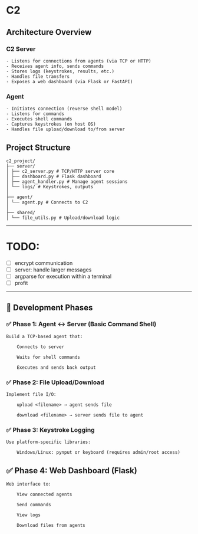# C2

## Architecture Overview

### C2 Server

    - Listens for connections from agents (via TCP or HTTP)
    - Receives agent info, sends commands
    - Stores logs (keystrokes, results, etc.)
    - Handles file transfers
    - Exposes a web dashboard (via Flask or FastAPI)

### Agent

    - Initiates connection (reverse shell model)
    - Listens for commands
    - Executes shell commands
    - Captures keystrokes (on host OS)
    - Handles file upload/download to/from server

## Project Structure

```
c2_project/
├── server/
│ ├── c2_server.py # TCP/HTTP server core
│ ├── dashboard.py # Flask dashboard
│ ├── agent_handler.py # Manage agent sessions
│ └── logs/ # Keystrokes, outputs
│
├── agent/
│ └── agent.py # Connects to C2
│
├── shared/
│ └── file_utils.py # Upload/download logic
```

---

# TODO:

- [ ] encrypt communication
- [ ] server: handle larger messages
- [ ] argparse for execution within a terminal
- [ ] profit

---

## 🧪 Development Phases

### ✅ Phase 1: Agent ↔ Server (Basic Command Shell)

    Build a TCP-based agent that:

        Connects to server

        Waits for shell commands

        Executes and sends back output

### ✅ Phase 2: File Upload/Download

    Implement file I/O:

        upload <filename> → agent sends file

        download <filename> → server sends file to agent

### ✅ Phase 3: Keystroke Logging

    Use platform-specific libraries:

        Windows/Linux: pynput or keyboard (requires admin/root access)

## ✅ Phase 4: Web Dashboard (Flask)

    Web interface to:

        View connected agents

        Send commands

        View logs

        Download files from agents
